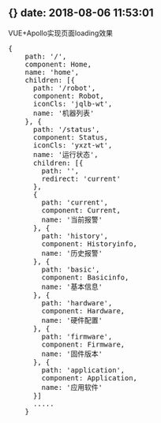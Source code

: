 {}
date: 2018-08-06 11:53:01
---
VUE+Apollo实现页面loading效果

<pre>{
    path: '/',
    component: Home,
    name: 'home',
    children: [{
      path: '/robot',
      component: Robot,
      iconCls: 'jqlb-wt',
      name: '机器列表'
    }, {
      path: '/status',
      component: Status,
      iconCls: 'yxzt-wt',
      name: '运行状态',
      children: [{
        path: '',
        redirect: 'current'
      },
      {
        path: 'current',
        component: Current,
        name: '当前报警'
      }, {
        path: 'history',
        component: Historyinfo,
        name: '历史报警'
      }, {
        path: 'basic',
        component: Basicinfo,
        name: '基本信息'
      }, {
        path: 'hardware',
        component: Hardware,
        name: '硬件配置'
      }, {
        path: 'firmware',
        component: Firmware,
        name: '固件版本'
      }, {
        path: 'application',
        component: Application,
        name: '应用软件'
      }]
      .....
    }
    </pre>
